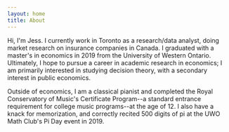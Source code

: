 ```yaml
---
layout: home
title: About
---
```


Hi, I'm Jess. I currently work in Toronto as a research/data analyst, doing market research on insurance companies in Canada. I graduated with a master's in economics in 2019 from the University of Western Ontario. Ultimately, I hope to pursue a career in academic research in economics; I am primarily interested in studying decision theory, with a secondary interest in public economics.

Outside of economics, I am a classical pianist and completed the Royal Conservatory of Music's Certificate Program--a standard entrance requirement for college music programs--at the age of 12. I also have a knack for memorization, and correctly recited 500 digits of pi at the UWO Math Club's Pi Day event in 2019. 
